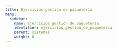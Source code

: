 ```yaml
---
title: Ejercicios gestión de paquetería
menu:
  sidebar:
    name: Ejercicios gestión de paquetería 
    identifier: ejercicios_gestion_de_paqueteria
    parent: sistemas
    weight: 0
---
```

